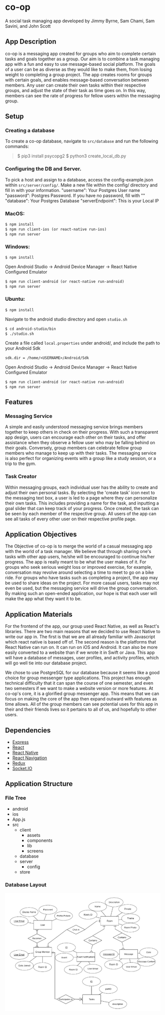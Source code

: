 #  co-op
A social task managing app developed by Jimmy Byrne, Sam Chami, Sam Savini, and John Scott


##  App Description
co-op is a messaging app created for groups who aim to complete certain tasks and goals together as a group. Our aim is to combine a task managing app with a fun and easy to use message-based social platform. The goals of a user can be as diverse as they would like to make them, from losing weight to completing a group project. The app creates rooms for groups with certain goals, and enables message-based conversation between members. Any user can create their own tasks within their respective groups, and adjust the state of their task as time goes on. In this way, members can see the rate of progress for fellow users within the messaging group.


##  Setup
### Creating a database
To create a co-op database, navigate to `src/database` and run the following commands:
> $ pip3 install psycopg2
> $ python3 create_local_db.py <USERNAME> <PASSWORD> <PREFERRED DB NAME>

### Configuring the DB and Server.
To pick a host and assign to a database, access the config-example.json within `src/server/config/`. Make a new file within the config/ directory and fill in with your information.
  "username": Your Postgres User name
  "password": Postgres Password. If you have no password, fill with ""
  "database": Your Postgres Database
  "serverEndpoint": This is your Local IP

###  MacOS:
```
$ npm install
$ npm run client-ios (or react-native run-ios)
$ npm run server
```

###  Windows:

```
$ npm install
```
Open Android Studio -> Android Device Manager -> React Native Configured Emulator
```
$ npm run client-android (or react-native run-android)
$ npm run server
```

###  Ubuntu:
```
$ npm install
```
Navigate to the android studio directory and open `studio.sh`
```
$ cd android-studio/bin
$ ./studio.sh
```
Create a file called `local.properties` under android/, and include the path to your Android Sdk
```
sdk.dir = /home/<USERNAME>/Android/Sdk
```
Open Android Studio -> Android Device Manager -> React Native Configured Emulator
```
$ npm run client-android (or react-native run-android)
$ npm run server
```


##  Features
###  Messaging Service
A simple and easily understood messaging service brings members together to keep others in check on their progress. With such a transparent app design, users can encourage each other on their tasks, and offer assistance when they observe a fellow user who may be falling behind on their goals. Conversely, group members can celebrate fellow group members who manage to keep up with their tasks. The messaging service is also perfect for organizing events with a group like a study session, or a trip to the gym.

###  Task Creator
Within messaging groups, each individual user has the ability to create and adjust their own personal tasks. By selecting the 'create task' icon next to the messaging text box, a user is led to a page where they can personalize their own tasks. This includes providing a name for the task, and inputting a goal slider that can keep track of your progress. Once created, the task can be seen by each member of the respective group. All users of the app can see all tasks of every other user on their respective profile page.


##  Application Objectives
The Objective of co-op is to merge the world of a casual messaging app with the world of a task manager. We believe that through sharing one's tasks with other app users, he/she will be encouraged to continue his/her progress. The app is really meant to be what the user makes of it. For groups who seek serious weight loss or improved exercise, for example, conversation may revolve around selecting a time to meet to go on a bike ride. For groups who have tasks such as completing a project, the app may be used to share ideas on the project. For more casual users, tasks may not even be used, but the messaging service will drive the group conversation. By making such an open-ended application, our hope is that each user will make the app what they want it to be.


##  Application Materials
For the frontend of the app, our group used React Native, as well as React's libraries. There are two main reasons that we decided to use React Native to write our app in. The first is that we are all already familiar with Javascript which react native is based off of. The second reason is the platforms that React Native can run on. It can run on iOS and Android. It can also be more easily converted to a website than if we wrote it in Swift or Java. This app will have a database of messages, user profiles, and activity profiles, which will go well tie into our database project.

We chose to use PostgreSQL for our database because it seems like a good choice for group messenger type applications. This project has enough technical difficulty that it can span the course of one semester, and even two semesters if we want to make a website version or more features. At co-op's core, it is a glorified group messenger app. This means that we can focus on making the core of the app then expand outward with features as time allows. All of the group members can see potential uses for this app in their and their friends lives so it pertains to all of us, and hopefully to other users.


##  Dependencies
*  [Express](https://expressjs.com/en/starter/installing.html)
*  [React](https://reactjs.org/docs/getting-started.html)
*  [React Native](https://facebook.github.io/react-native/docs/getting-started)
*  [React Navigation](https://reactnavigation.org/docs/en/getting-started.html)
*  [Redux](https://redux.js.org/)
*  [Socket.IO](https://socket.io/docs/)


##  Application Structure
###  File Tree
*  android
*  ios
*  App.js
*  src
    *  client
       *  assets
       *  components
       *  lib
       *  screens
    *  database
    *  server
       * config
    *  store

###  Database Layout
![ERD](databases/ERD-Integrated.png)
